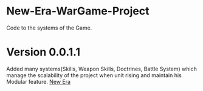 # New-Era-WarGame-Project
Code to the systems of the Game.
# Version 0.0.1.1
Added many systems(Skills, Weapon Skills, Doctrines, Battle System) which manage the scalability of the project when unit rising and maintain his Modular feature.
[New Era](https://user-images.githubusercontent.com/59373642/114544541-14cf0280-9c5b-11eb-9cbd-2a0f45dc9944.png)
